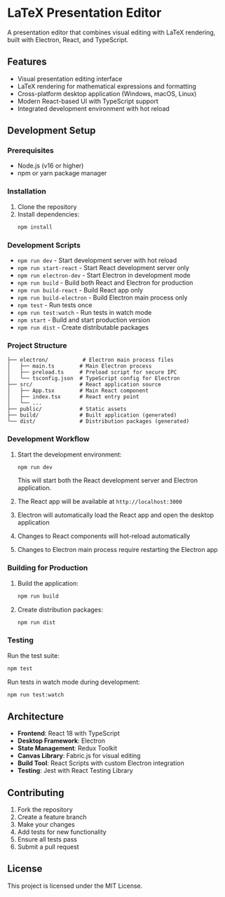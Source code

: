 # LaTeX Presentation Editor

A presentation editor that combines visual editing with LaTeX rendering, built with Electron, React, and TypeScript.

## Features

- Visual presentation editing interface
- LaTeX rendering for mathematical expressions and formatting
- Cross-platform desktop application (Windows, macOS, Linux)
- Modern React-based UI with TypeScript support
- Integrated development environment with hot reload

## Development Setup

### Prerequisites

- Node.js (v16 or higher)
- npm or yarn package manager

### Installation

1. Clone the repository
2. Install dependencies:
   ```bash
   npm install
   ```

### Development Scripts

- `npm run dev` - Start development server with hot reload
- `npm run start-react` - Start React development server only
- `npm run electron-dev` - Start Electron in development mode
- `npm run build` - Build both React and Electron for production
- `npm run build-react` - Build React app only
- `npm run build-electron` - Build Electron main process only
- `npm test` - Run tests once
- `npm run test:watch` - Run tests in watch mode
- `npm start` - Build and start production version
- `npm run dist` - Create distributable packages

### Project Structure

```
├── electron/           # Electron main process files
│   ├── main.ts        # Main Electron process
│   ├── preload.ts     # Preload script for secure IPC
│   └── tsconfig.json  # TypeScript config for Electron
├── src/               # React application source
│   ├── App.tsx        # Main React component
│   ├── index.tsx      # React entry point
│   └── ...
├── public/            # Static assets
├── build/             # Built application (generated)
└── dist/              # Distribution packages (generated)
```

### Development Workflow

1. Start the development environment:
   ```bash
   npm run dev
   ```
   This will start both the React development server and Electron application.

2. The React app will be available at `http://localhost:3000`
3. Electron will automatically load the React app and open the desktop application
4. Changes to React components will hot-reload automatically
5. Changes to Electron main process require restarting the Electron app

### Building for Production

1. Build the application:
   ```bash
   npm run build
   ```

2. Create distribution packages:
   ```bash
   npm run dist
   ```

### Testing

Run the test suite:
```bash
npm test
```

Run tests in watch mode during development:
```bash
npm run test:watch
```

## Architecture

- **Frontend**: React 18 with TypeScript
- **Desktop Framework**: Electron
- **State Management**: Redux Toolkit
- **Canvas Library**: Fabric.js for visual editing
- **Build Tool**: React Scripts with custom Electron integration
- **Testing**: Jest with React Testing Library

## Contributing

1. Fork the repository
2. Create a feature branch
3. Make your changes
4. Add tests for new functionality
5. Ensure all tests pass
6. Submit a pull request

## License

This project is licensed under the MIT License.